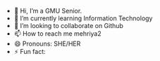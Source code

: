 - 👋 Hi, I’m a GMU Senior. 
- 🌱 I’m currently learning Information Technology
- 💞️ I’m looking to collaborate on Github
- 📫 How to reach me mehriya2
- 😄 Pronouns: SHE/HER
- ⚡ Fun fact:

<!---
mehriya2/mehriya2 is a ✨ special ✨ repository because its `README.md` (this file) appears on your GitHub profile.
You can click the Preview link to take a look at your changes.
--->
